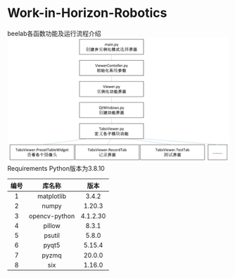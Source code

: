 # Work-in-Horizon-Robotics
beelab各函数功能及运行流程介绍
![流程图](/pipline.jpeg )
Requirements
Python版本为3.8.10

| 编号 |    库名称     |   版本   |
| :--: | :-----------: | :------: |
|  1   |  matplotlib   |  3.4.2   |
|  2   |     numpy     |  1.20.3  |
|  3   | opencv-python | 4.1.2.30 |
|  4   |    pillow     |  8.3.1   |
|  5   |    psutil     |  5.8.0   |
|  6   |     pyqt5     |  5.15.4  |
|  7   |     pyzmq     |  20.0.0  |
|  8   |      six      |  1.16.0  |
